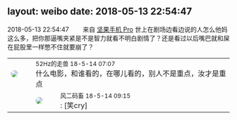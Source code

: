 layout: weibo
date: 2018-05-13 22:54:47
---
<meta name="referrer" content="no-referrer" />

2018-05-13 22:54:47  &nbsp;&nbsp;&nbsp;&nbsp;&nbsp;&nbsp; 来自 <a href="http://app.weibo.com/t/feed/Z4AgP" rel="nofollow">坚果手机 Pro</a>
世上在剧场边看边说的人怎么他妈这么多，把你那逼嘴夹紧是不是智力就看不明白剧情了？还是看过以后嘴巴就和屎在屁股里一样憋不住就要崩了？ ​​​

<table style="width: 100%;">
  <tr>
    <td style="width: 40px;"><img style="border-radius:50%" src="https://tva4.sinaimg.cn/crop.0.0.180.180.50/8beaf773jw1e8qgp5bmzyj2050050aa8.jpg?KID=imgbed,tva&Expires=1624463471&ssig=xFIRccPKIK"></td>
    <td colspan="2"><small>52Hz的走兽 18-5-14 07:07</small><br/>什么电影，和谁看的，在哪儿看的，别人不是重点，汝才是重点</td>
  </tr>
  <tr>
    <td/>
    <td style="width: 40px;"><img style="border-radius:50%" src="https://tva3.sinaimg.cn/crop.0.0.639.639.50/6d2a6003jw8f3idy69w2gj20hs0hrt9g.jpg?KID=imgbed,tva&Expires=1624463471&ssig=WhZTZygSxK"></td>
    <td><small>风二码畜 18-5-14 09:15</small><br/>: [笑cry]</td>
  </tr>
</table>
